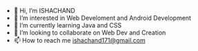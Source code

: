 - 👋 Hi, I’m ISHACHAND
- 👀 I’m interested in Web Develoment and Android Development 
- 🌱 I’m currently learning Java and CSS
- 💞️ I’m looking to collaborate on Web Dev and Creation
- 📫 How to reach me ishachand171@gmail.com

<!---
ISHACHAND17/ISHACHAND17 is a ✨ special ✨ repository because its `README.md` (this file) appears on your GitHub profile.
You can click the Preview link to take a look at your changes.
--->
